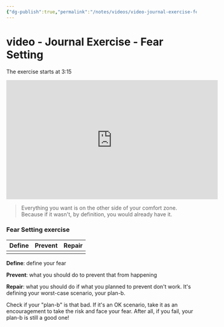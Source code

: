```yaml
---
{"dg-publish":true,"permalink":"/notes/videos/video-journal-exercise-fear-setting/"}
---
```


# video - Journal Exercise - Fear Setting

The exercise starts at 3:15

<iframe width="560" height="315" src="https://www.youtube.com/embed/m5woKFjz1GM" title="YouTube video player" frameborder="0" allow="accelerometer; autoplay; clipboard-write; encrypted-media; gyroscope; picture-in-picture" allowfullscreen></iframe>

> Everything you want is on the other side of your comfort zone. Because if it wasn't, by definition, you would already have it.

### Fear Setting exercise

| Define | Prevent | Repair |
| ------ | ------- | ------ |
|        |         |        |

**Define**: define your fear

**Prevent**: what you should do to prevent that from happening

**Repair**: what you should do if what you planned to prevent don't work. It's defining your worst-case scenario, your plan-b.

Check if your "plan-b" is that bad. If it's an OK scenario, take it as an encouragement to take the risk and face your fear. After all, if you fail, your plan-b is still a good one!
